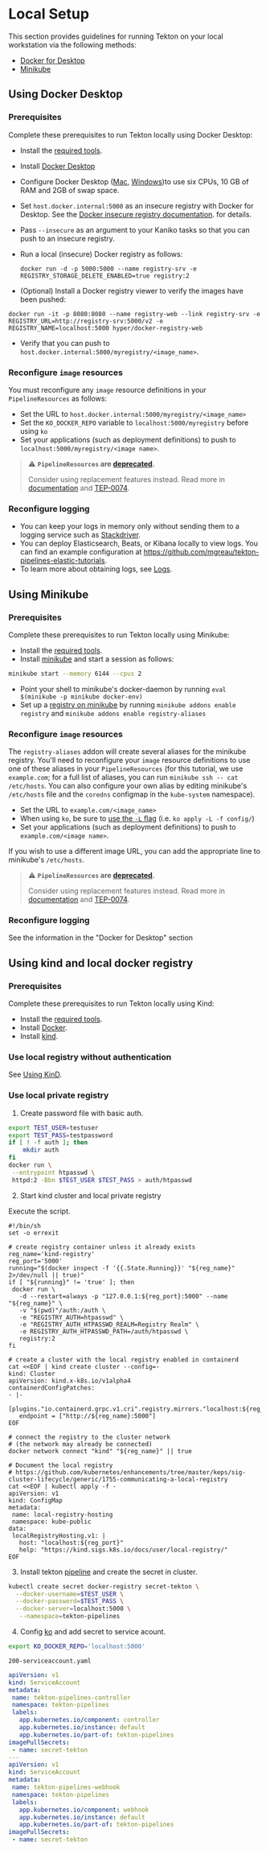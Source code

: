 # Local Setup

This section provides guidelines for running Tekton on your local workstation via the following methods:

- [Docker for Desktop](#using-docker-desktop)
- [Minikube](#using-minikube)

## Using Docker Desktop

### Prerequisites

Complete these prerequisites to run Tekton locally using Docker Desktop:

- Install the [required tools](https://github.com/tektoncd/pipeline/blob/main/DEVELOPMENT.md#requirements).
- Install [Docker Desktop](https://www.docker.com/products/docker-desktop)
- Configure Docker Desktop ([Mac](https://docs.docker.com/docker-for-mac/#resources), [Windows](https://docs.docker.com/docker-for-windows/#resources))to use six CPUs, 10 GB of RAM and 2GB of swap space.
- Set `host.docker.internal:5000` as an insecure registry with Docker for Desktop. See the [Docker insecure registry documentation](https://docs.docker.com/registry/insecure/).
  for details.
- Pass `--insecure` as an argument to your Kaniko tasks so that you can push to an insecure registry.
- Run a local (insecure) Docker registry as follows:

  `docker run -d -p 5000:5000 --name registry-srv -e REGISTRY_STORAGE_DELETE_ENABLED=true registry:2`

- (Optional) Install a Docker registry viewer to verify the images have been pushed:

`docker run -it -p 8080:8080 --name registry-web --link registry-srv -e REGISTRY_URL=http://registry-srv:5000/v2 -e REGISTRY_NAME=localhost:5000 hyper/docker-registry-web`

- Verify that you can push to `host.docker.internal:5000/myregistry/<image_name>`.

### Reconfigure `image` resources

You must reconfigure any `image` resource definitions in your `PipelineResources` as follows:

- Set the URL to `host.docker.internal:5000/myregistry/<image_name>`
- Set the `KO_DOCKER_REPO` variable to `localhost:5000/myregistry` before using `ko`
- Set your applications (such as deployment definitions) to push to
  `localhost:5000/myregistry/<image name>`.

> :warning: **`PipelineResources` are [deprecated](deprecations.md#deprecation-table).**
>
> Consider using replacement features instead. Read more in [documentation](migrating-v1alpha1-to-v1beta1.md#replacing-pipelineresources-with-tasks)
> and [TEP-0074](https://github.com/tektoncd/community/blob/main/teps/0074-deprecate-pipelineresources.md).

### Reconfigure logging

- You can keep your logs in memory only without sending them to a logging service
  such as [Stackdriver](https://cloud.google.com/logging/).
- You can deploy Elasticsearch, Beats, or Kibana locally to view logs. You can find an
  example configuration at <https://github.com/mgreau/tekton-pipelines-elastic-tutorials>.
- To learn more about obtaining logs, see [Logs](logs.md).

## Using Minikube

### Prerequisites

Complete these prerequisites to run Tekton locally using Minikube:

- Install the [required tools](https://github.com/tektoncd/pipeline/blob/main/DEVELOPMENT.md#requirements).
- Install [minikube](https://kubernetes.io/docs/tasks/tools/install-minikube/) and start a session as follows:
```bash
minikube start --memory 6144 --cpus 2
```
- Point your shell to minikube's docker-daemon by running `eval $(minikube -p minikube docker-env)`
- Set up a [registry on minikube](https://github.com/kubernetes/minikube/tree/master/deploy/addons/registry-aliases) by running `minikube addons enable registry` and `minikube addons enable registry-aliases`

### Reconfigure `image` resources

The `registry-aliases` addon will create several aliases for the minikube registry. You'll need to reconfigure your `image` resource definitions to use one of these aliases in your `PipelineResources` (for this tutorial, we use `example.com`; for a full list of aliases, you can run `minikube ssh -- cat /etc/hosts`. You can also configure your own alias by editing minikube's `/etc/hosts` file and the `coredns` configmap in the `kube-system` namespace).

- Set the URL to `example.com/<image_name>`
- When using `ko`, be sure to [use the `-L` flag](https://github.com/google/ko/blob/master/README.md#with-minikube) (i.e. `ko apply -L -f config/`)
- Set your applications (such as deployment definitions) to push to
  `example.com/<image name>`.

If you wish to use a different image URL, you can add the appropriate line to minikube's `/etc/hosts`.

> :warning: **`PipelineResources` are [deprecated](deprecations.md#deprecation-table).**
>
> Consider using replacement features instead. Read more in [documentation](migrating-v1alpha1-to-v1beta1.md#replacing-pipelineresources-with-tasks)
> and [TEP-0074](https://github.com/tektoncd/community/blob/main/teps/0074-deprecate-pipelineresources.md).

### Reconfigure logging

See the information in the "Docker for Desktop" section

## Using kind and local docker registry

### Prerequisites

Complete these prerequisites to run Tekton locally using Kind:

- Install the [required tools](https://github.com/tektoncd/pipeline/blob/main/DEVELOPMENT.md#requirements).
- Install [Docker](https://www.docker.com/get-started).
- Install [kind](https://kind.sigs.k8s.io/).

### Use local registry without authentication

See [Using KinD](https://github.com/tektoncd/pipeline/blob/main/DEVELOPMENT.md#using-kind).

### Use local private registry

1. Create password file with basic auth.

```bash
export TEST_USER=testuser
export TEST_PASS=testpassword
if [ ! -f auth ]; then
    mkdir auth
fi
docker run \
 --entrypoint htpasswd \
 httpd:2 -Bbn $TEST_USER $TEST_PASS > auth/htpasswd
```

2. Start kind cluster and local private registry


Execute the script.

```shell
#!/bin/sh
set -o errexit

# create registry container unless it already exists
reg_name='kind-registry'
reg_port='5000'
running="$(docker inspect -f '{{.State.Running}}' "${reg_name}" 2>/dev/null || true)"
if [ "${running}" != 'true' ]; then
 docker run \
   -d --restart=always -p "127.0.0.1:${reg_port}:5000" --name "${reg_name}" \
   -v "$(pwd)"/auth:/auth \
   -e "REGISTRY_AUTH=htpasswd" \
   -e "REGISTRY_AUTH_HTPASSWD_REALM=Registry Realm" \
   -e REGISTRY_AUTH_HTPASSWD_PATH=/auth/htpasswd \
   registry:2
fi

# create a cluster with the local registry enabled in containerd
cat <<EOF | kind create cluster --config=-
kind: Cluster
apiVersion: kind.x-k8s.io/v1alpha4
containerdConfigPatches:
- |-
 [plugins."io.containerd.grpc.v1.cri".registry.mirrors."localhost:${reg_port}"]
   endpoint = ["http://${reg_name}:5000"]
EOF

# connect the registry to the cluster network
# (the network may already be connected)
docker network connect "kind" "${reg_name}" || true

# Document the local registry
# https://github.com/kubernetes/enhancements/tree/master/keps/sig-cluster-lifecycle/generic/1755-communicating-a-local-registry
cat <<EOF | kubectl apply -f -
apiVersion: v1
kind: ConfigMap
metadata:
 name: local-registry-hosting
 namespace: kube-public
data:
 localRegistryHosting.v1: |
   host: "localhost:${reg_port}"
   help: "https://kind.sigs.k8s.io/docs/user/local-registry/"
EOF

```

3. Install tekton [pipeline](https://github.com/tektoncd/pipeline/blob/main/docs/install.md) and create the secret in cluster.

```bash
kubectl create secret docker-registry secret-tekton \
  --docker-username=$TEST_USER \
  --docker-password=$TEST_PASS \
  --docker-server=localhost:5000 \
   --namespace=tekton-pipelines
```

4. Config [ko](https://github.com/google/ko#install) and add secret to service acount.

```bash
export KO_DOCKER_REPO='localhost:5000'
```

`200-serviceaccount.yaml`

```yaml
apiVersion: v1
kind: ServiceAccount
metadata:
 name: tekton-pipelines-controller
 namespace: tekton-pipelines
 labels:
   app.kubernetes.io/component: controller
   app.kubernetes.io/instance: default
   app.kubernetes.io/part-of: tekton-pipelines
imagePullSecrets:
 - name: secret-tekton
---
apiVersion: v1
kind: ServiceAccount
metadata:
 name: tekton-pipelines-webhook
 namespace: tekton-pipelines
 labels:
   app.kubernetes.io/component: webhook
   app.kubernetes.io/instance: default
   app.kubernetes.io/part-of: tekton-pipelines
imagePullSecrets:
 - name: secret-tekton
```
